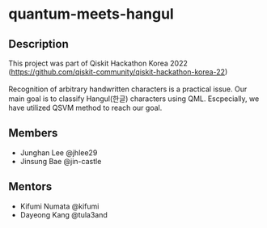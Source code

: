 # quantum-meets-hangul
## Description
This project was part of Qiskit Hackathon Korea 2022 
(https://github.com/qiskit-community/qiskit-hackathon-korea-22) <br /> <br />
Recognition of arbitrary handwritten characters is a practical issue.
Our main goal is to classify Hangul(한글) characters using QML.
Escpecially, we have utilized QSVM method to reach our goal.

## Members
- Junghan Lee @jhlee29 <br />
- Jinsung Bae @jin-castle <br />

## Mentors
- Kifumi Numata @kifumi <br />
- Dayeong Kang @tula3and <br />
